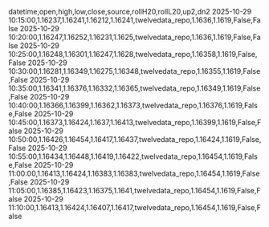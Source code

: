 datetime,open,high,low,close,source,rollH20,rollL20,up2,dn2
2025-10-29 10:15:00,1.16237,1.16241,1.16212,1.16241,twelvedata_repo,1.1636,1.1619,False,False
2025-10-29 10:20:00,1.16247,1.16252,1.16231,1.1625,twelvedata_repo,1.1636,1.1619,False,False
2025-10-29 10:25:00,1.16248,1.16301,1.16247,1.1628,twelvedata_repo,1.16358,1.1619,False,False
2025-10-29 10:30:00,1.16281,1.16349,1.16275,1.16348,twelvedata_repo,1.16355,1.1619,False,False
2025-10-29 10:35:00,1.16341,1.16376,1.16332,1.16365,twelvedata_repo,1.16349,1.1619,False,False
2025-10-29 10:40:00,1.16366,1.16399,1.16362,1.16373,twelvedata_repo,1.16376,1.1619,False,False
2025-10-29 10:45:00,1.16373,1.16424,1.1637,1.16413,twelvedata_repo,1.16399,1.1619,False,False
2025-10-29 10:50:00,1.16426,1.16454,1.16417,1.16437,twelvedata_repo,1.16424,1.1619,False,False
2025-10-29 10:55:00,1.16434,1.16448,1.16419,1.16422,twelvedata_repo,1.16454,1.1619,False,False
2025-10-29 11:00:00,1.16413,1.16424,1.16383,1.16383,twelvedata_repo,1.16454,1.1619,False,False
2025-10-29 11:05:00,1.16385,1.16423,1.16375,1.1641,twelvedata_repo,1.16454,1.1619,False,False
2025-10-29 11:10:00,1.16413,1.16424,1.16407,1.16417,twelvedata_repo,1.16454,1.1619,False,False
